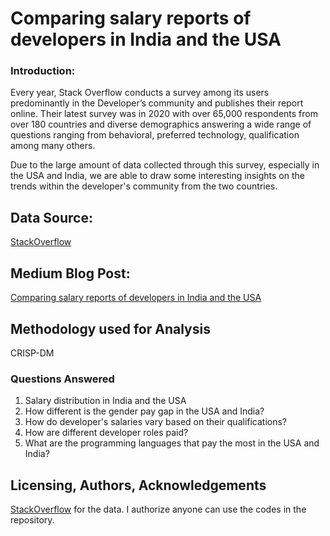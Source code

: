 # Comparing salary reports of developers in India and the USA 

### Introduction:
Every year, Stack Overflow conducts a survey among its users predominantly in the Developer’s community and publishes their report online. Their latest survey was in 2020 with over 65,000 respondents from over 180 countries and diverse demographics answering a wide range of questions ranging from behavioral, preferred technology, qualification among many others.

Due to the large amount of data collected through this survey, especially in the USA and India, we are able to draw some interesting insights on the trends within the developer's community from the two countries.

## Data Source: 

[StackOverflow](https://insights.stackoverflow.com/survey)


## Medium Blog Post:
[Comparing salary reports of developers in India and the USA](https://arjunachuthan.medium.com/comparing-salary-reports-of-developers-in-india-and-the-usa-f241412a2cd3)


## Methodology used for Analysis

CRISP-DM

### Questions Answered

1. Salary distribution in India and the USA
2. How different is the gender pay gap in the USA and India?
3. How do developer's salaries vary based on their qualifications?
4. How are different developer roles paid?
5. What are the programming languages that pay the most in the USA and India?

## Licensing, Authors, Acknowledgements
[StackOverflow](https://insights.stackoverflow.com/survey) for the data. 
I authorize anyone can use the codes in the repository. 



